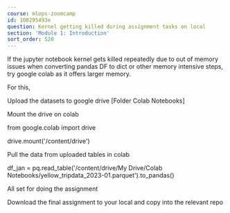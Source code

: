 ```yaml
---
course: mlops-zoomcamp
id: 108295493e
question: Kernel getting killed during assignment tasks on local
section: 'Module 1: Introduction'
sort_order: 520
---
```


If the jupyter notebook kernel gets killed repeatedly due to out of memory issues when converting pandas DF to dict or other memory intensive steps, try google colab as it offers larger memory.

For this,

Upload the datasets to google drive [Folder Colab Notebooks]

Mount the drive on colab

from google.colab import drive

drive.mount('/content/drive')

Pull the data from uploaded tables in colab

df_jan = pq.read_table('/content/drive/My Drive/Colab Notebooks/yellow_tripdata_2023-01.parquet').to_pandas()

All set for doing the assignment

Download the final assignment to your local and copy into the relevant repo

